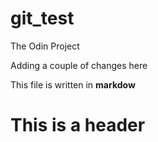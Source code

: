 # git_test
The Odin Project

Adding a couple of changes here

This file is written in **markdow**

# This is a header